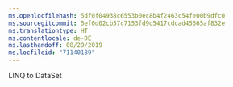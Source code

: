 ```yaml
---
ms.openlocfilehash: 5df0f04938c6553b0ec8b4f2463c54fe00b9dfc0
ms.sourcegitcommit: 5ef0d02cb57c7153fd9d5417cdcad45665af832e
ms.translationtype: HT
ms.contentlocale: de-DE
ms.lasthandoff: 08/29/2019
ms.locfileid: "71140189"
---
```

LINQ to DataSet